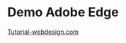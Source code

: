 <h1>
	Demo Adobe Edge
</h1>
<p>
	<a href="http://www.tutorial-webdesign.com">Tutorial-webdesign.com</a>
</p>